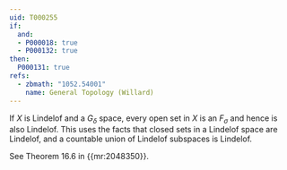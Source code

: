 ```yaml
---
uid: T000255
if:
  and:
  - P000018: true
  - P000132: true
then:
  P000131: true
refs:
  - zbmath: "1052.54001"
    name: General Topology (Willard)
---
```


If $X$ is Lindelof and a $G_\delta$ space, every open set in $X$ is an $F_\sigma$ and hence is also Lindelof.
This uses the facts that closed sets in a Lindelof space are Lindelof, and a countable union of Lindelof subspaces is Lindelof.

See Theorem 16.6 in {{mr:2048350}}.
